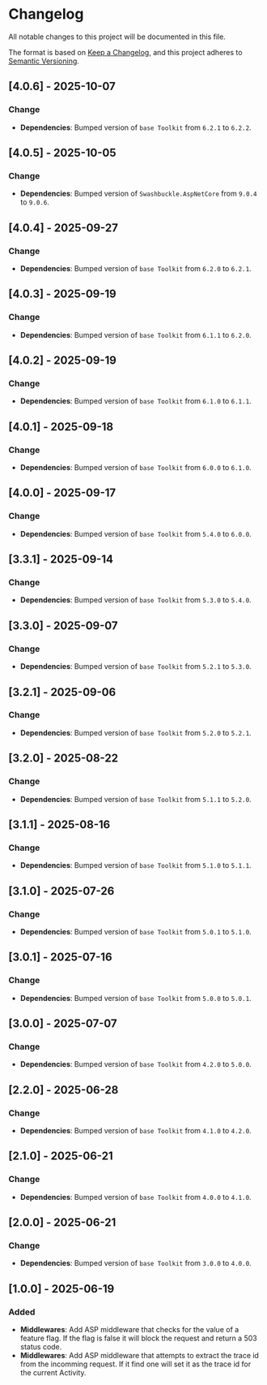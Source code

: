 # Changelog

All notable changes to this project will be documented in this file.

The format is based on [Keep a Changelog](https://keepachangelog.com/en/1.1.0/), and this project adheres to [Semantic Versioning](https://semver.org/spec/v2.0.0.html).

## [4.0.6] - 2025-10-07

### Change

- **Dependencies**: Bumped version of `base Toolkit` from `6.2.1` to `6.2.2`.

## [4.0.5] - 2025-10-05

### Change

- **Dependencies**: Bumped version of `Swashbuckle.AspNetCore` from `9.0.4` to `9.0.6`.

## [4.0.4] - 2025-09-27

### Change

- **Dependencies**: Bumped version of `base Toolkit` from `6.2.0` to `6.2.1`.

## [4.0.3] - 2025-09-19

### Change

- **Dependencies**: Bumped version of `base Toolkit` from `6.1.1` to `6.2.0`.

## [4.0.2] - 2025-09-19

### Change

- **Dependencies**: Bumped version of `base Toolkit` from `6.1.0` to `6.1.1`.

## [4.0.1] - 2025-09-18

### Change

- **Dependencies**: Bumped version of `base Toolkit` from `6.0.0` to `6.1.0`.

## [4.0.0] - 2025-09-17

### Change

- **Dependencies**: Bumped version of `base Toolkit` from `5.4.0` to `6.0.0`.

## [3.3.1] - 2025-09-14

### Change

- **Dependencies**: Bumped version of `base Toolkit` from `5.3.0` to `5.4.0`.

## [3.3.0] - 2025-09-07

### Change

- **Dependencies**: Bumped version of `base Toolkit` from `5.2.1` to `5.3.0`.

## [3.2.1] - 2025-09-06

### Change

- **Dependencies**: Bumped version of `base Toolkit` from `5.2.0` to `5.2.1`.

## [3.2.0] - 2025-08-22

### Change

- **Dependencies**: Bumped version of `base Toolkit` from `5.1.1` to `5.2.0`.

## [3.1.1] - 2025-08-16

### Change

- **Dependencies**: Bumped version of `base Toolkit` from `5.1.0` to `5.1.1`.

## [3.1.0] - 2025-07-26

### Change

- **Dependencies**: Bumped version of `base Toolkit` from `5.0.1` to `5.1.0`.

## [3.0.1] - 2025-07-16

### Change

- **Dependencies**: Bumped version of `base Toolkit` from `5.0.0` to `5.0.1`.

## [3.0.0] - 2025-07-07

### Change

- **Dependencies**: Bumped version of `base Toolkit` from `4.2.0` to `5.0.0`.

## [2.2.0] - 2025-06-28

### Change

- **Dependencies**: Bumped version of `base Toolkit` from `4.1.0` to `4.2.0`.

## [2.1.0] - 2025-06-21

### Change

- **Dependencies**: Bumped version of `base Toolkit` from `4.0.0` to `4.1.0`.

## [2.0.0] - 2025-06-21

### Change

- **Dependencies**: Bumped version of `base Toolkit` from `3.0.0` to `4.0.0`.

## [1.0.0] - 2025-06-19

### Added

- **Middlewares**: Add ASP middleware that checks for the value of a feature flag. If the flag is false it will block the request and return a 503 status code.
- **Middlewares**: Add ASP middleware that attempts to extract the trace id from the incomming request. If it find one will set it as the trace id for the current Activity.
